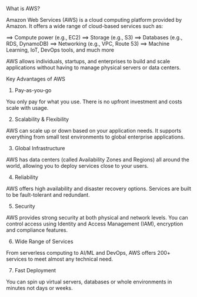 What is AWS?

Amazon Web Services (AWS) is a cloud computing platform provided by Amazon. It offers a wide range of cloud-based services such as:

==> Compute power (e.g., EC2)
==> Storage (e.g., S3)
==> Databases (e.g., RDS, DynamoDB)
==> Networking (e.g., VPC, Route 53)
==> Machine Learning, IoT, DevOps tools, and much more

AWS allows individuals, startups, and enterprises to build and scale applications without having to manage physical servers or data centers.

Key Advantages of AWS

1. Pay-as-you-go

You only pay for what you use. There is no upfront investment and costs scale with usage.

2. Scalability & Flexibility

AWS can scale up or down based on your application needs. It supports everything from small test environments to global enterprise applications.

3. Global Infrastructure

AWS has data centers (called Availability Zones and Regions) all around the world, allowing you to deploy services close to your users.

4. Reliability

AWS offers high availability and disaster recovery options. Services are built to be fault-tolerant and redundant.

5. Security

AWS provides strong security at both physical and network levels. You can control access using Identity and Access Management (IAM), encryption and compliance features.

6. Wide Range of Services

From serverless computing to AI/ML and DevOps, AWS offers 200+ services to meet almost any technical need.

7. Fast Deployment

You can spin up virtual servers, databases or whole environments in minutes not days or weeks.


